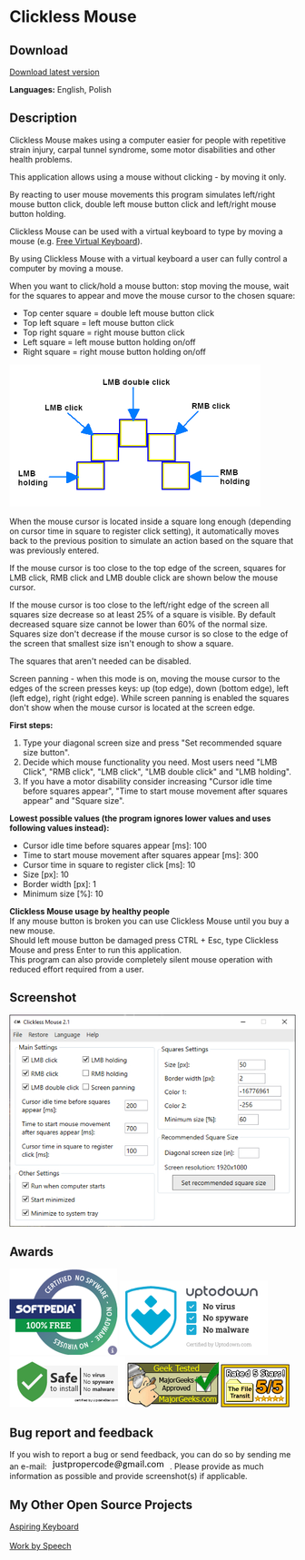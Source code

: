 # Clickless Mouse

## Download
[Download latest version](https://github.com/ProperCode/clickless-mouse/releases)<br/>

**Languages:** English, Polish

## Description

Clickless Mouse makes using a computer easier for people with repetitive strain injury, carpal tunnel syndrome, 
some motor disabilities and other health problems.<br/>

This application allows using a mouse without clicking - by moving it only.<br/>

By reacting to user mouse movements this program simulates left/right mouse button click, 
double left mouse button click and left/right mouse button holding. <br/>

Clickless Mouse can be used with a virtual keyboard to type by moving a mouse 
(e.g. [Free Virtual Keyboard](https://freevirtualkeyboard.com/)). <br/>

By using Clickless Mouse with a virtual keyboard a user can fully control a computer by moving a mouse.<br/>

When you want to click/hold a mouse button: stop moving the mouse, wait for the squares to appear and move the mouse cursor to the chosen square:
- Top center square = double left mouse button click
- Top left square = left mouse button click
- Top right square = right mouse button click
- Left square = left mouse button holding on/off
- Right square = right mouse button holding on/off<br/>
 
![alt text](https://raw.githubusercontent.com/ProperCode/clickless-mouse/master/other/images/1en.jpg) 

When the mouse cursor is located inside a square long enough (depending on cursor time 
in square to register click setting), it automatically moves back to the previous position 
to simulate an action based on the square that was previously entered.<br/>

If the mouse cursor is too close to the top edge of the screen, squares for LMB click,
 RMB click and LMB double click are shown below the mouse cursor.<br/>

If the mouse cursor is too close to the left/right edge of the screen all squares size decrease so at least 25% of a square is visible. 
By default decreased square size cannot be lower than 60% of the normal size.
Squares size don't decrease if the mouse cursor is so close to the edge of 
the screen that smallest size isn't enough to show a square.<br/>

The squares that aren't needed can be disabled.<br/>

Screen panning - when this mode is on, moving the mouse cursor to the edges of the screen presses keys:
 up (top edge), down (bottom edge), left (left edge), right (right edge). While screen panning is enabled 
 the squares don't show when the mouse cursor is located at the screen edge.<br/>

**First steps:**
1. Type your diagonal screen size and press "Set recommended square size button".
2. Decide which mouse functionality you need. Most users need "LMB Click", "RMB click", "LMB click", "LMB double click" and "LMB holding".
3. If you have a motor disability consider increasing "Cursor idle time before squares appear", 
"Time to start mouse movement after squares appear" and "Square size".<br/>

**Lowest possible values (the program ignores lower values and uses following values instead):**
- Cursor idle time before squares appear [ms]: 100
- Time to start mouse movement after squares appear [ms]: 300
- Cursor time in square to register click [ms]: 10
- Size [px]: 10
- Border width [px]: 1
- Minimum size [%]: 10

**Clickless Mouse usage by healthy people**<br/>
If any mouse button is broken you can use Clickless Mouse until you buy a new mouse.<br/>
Should left mouse button be damaged press CTRL + Esc, type Clickless Mouse and press Enter 
to run this application.<br/>
This program can also provide completely silent mouse operation with reduced effort required
from a user.

## Screenshot

![alt text](https://raw.githubusercontent.com/ProperCode/clickless-mouse/master/other/images/2en.jpg)

## Awards
[![Softpedia Clean Award](https://raw.githubusercontent.com/ProperCode/clickless-mouse/master/other/awards/softpedia_100_free.png)](https://www.softpedia.com/get/Desktop-Enhancements/Other-Desktop-Enhancements/Clickless-Mouse.shtml#status)
[![Uptodown Clean Award](https://raw.githubusercontent.com/ProperCode/clickless-mouse/master/other/awards/certified-free.png)](https://clickless-mouse.en.uptodown.com/windows)
[![Updatestar Clean Award](https://raw.githubusercontent.com/ProperCode/clickless-mouse/master/other/awards/updatestar.com.jpg)](https://www.updatestar.com/virus-report/clickless-mouse/4021684)
[![Majorgeeks Award](https://raw.githubusercontent.com/ProperCode/clickless-mouse/master/other/awards/majorgeektested.gif)](https://www.majorgeeks.com/files/details/clickless_mouse.html)
[![File Transit 5/5 Award](https://raw.githubusercontent.com/ProperCode/clickless-mouse/master/other/awards/filetransit_5of5.gif)](http://www.filetransit.com/view.php?id=454284)

## Bug report and feedback
If you wish to report a bug or send feedback, you can do so by sending me an e-mail: ![alt text](https://raw.githubusercontent.com/ProperCode/clickless-mouse/master/other/images/email.jpg) .
Please provide as much information as possible and provide screenshot(s) if applicable.

## My Other Open Source Projects
[Aspiring Keyboard](https://github.com/ProperCode/Aspiring-Keyboard)<br/><br/>
[Work by Speech](https://github.com/ProperCode/Work-by-Speech)<br/>